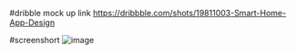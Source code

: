 #dribble mock up link
https://dribbble.com/shots/19811003-Smart-Home-App-Design

#screenshort
![image](https://github.com/sajeerpm/smart_device_app/assets/46290545/0940841f-64c8-4dfa-b7e1-5d5695c72427)
